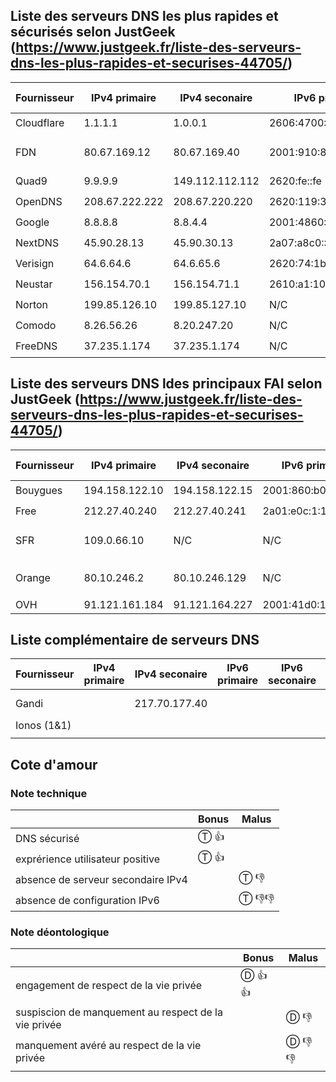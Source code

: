 ## Liste des serveurs DNS les plus rapides et sécurisés selon JustGeek (<https://www.justgeek.fr/liste-des-serveurs-dns-les-plus-rapides-et-securises-44705/>)

|  Fournisseur  | IPv4 primaire | IPv4 seconaire | IPv6 primaire | IPv6 seconaire | _ma_ cote d'amour |
| --- | --- | --- | --- |--- | --- |
| Cloudflare | 1.1.1.1        | 1.0.0.1         | 2606:4700:4700::1111 | 2606:4700:4700::1001 | Ⓣ 👍 |
| FDN        | 80.67.169.12   | 80.67.169.40    | 2001:910:800::12     | 2001:910:800::40     | Ⓣ 👍 Ⓓ 👍👍 |
| Quad9      | 9.9.9.9        | 149.112.112.112 | 2620:fe::fe          | 2620:fe::fe          | Ⓣ 👍 |
| OpenDNS    | 208.67.222.222 | 208.67.220.220  | 2620:119:35::35      | 2620:119:53::53      | Ⓣ 👍 |
| Google     | 8.8.8.8        | 8.8.4.4         | 2001:4860:4860::8888 | 2001:4860:4860::8844 | Ⓓ 👎👎 |
| NextDNS    | 45.90.28.13    | 45.90.30.13     | 2a07:a8c0::22:8dca   | 2a07:a8c1::22:8dca   | Ⓣ 👍 |
| Verisign   | 64.6.64.6      | 64.6.65.6       | 2620:74:1b::1:1      | 2620:74:1b::2:2      | Ⓣ 👍 |
| Neustar    | 156.154.70.1   | 156.154.71.1    | 2610:a1:1018::2      | 2610:a1:1019::2      | Ⓣ 👍 | 
| Norton     | 199.85.126.10  | 199.85.127.10   | N/C | N/C | Ⓣ 👎👎 |
| Comodo     | 8.26.56.26     | 8.20.247.20     | N/C | N/C | Ⓣ 👎👎 |
| FreeDNS    | 37.235.1.174   | 37.235.1.174    | N/C | N/C | Ⓣ 👎👎 |



## Liste des serveurs DNS ldes principaux FAI selon JustGeek (<https://www.justgeek.fr/liste-des-serveurs-dns-les-plus-rapides-et-securises-44705/>)

|  Fournisseur  | IPv4 primaire | IPv4 seconaire | IPv6 primaire | IPv6 seconaire | _ma_ cote d'amour |
| --- | --- | --- | --- | --- | --- |
| Bouygues | 194.158.122.10 | 194.158.122.15 | 2001:860:b0ff:1::1  | 2001:860:b0ff:1::2  | Ⓓ 👎 |
| Free     | 212.27.40.240  | 212.27.40.241  | 2a01:e0c:1:1599::22 | 2a01:e0c:1:1599::23 | Ⓓ 👎 |
| SFR      | 109.0.66.10    | N/C | N/C | N/C | Ⓣ 👎👎👎 Ⓓ 👎 |
| Orange   | 80.10.246.2    | 80.10.246.129 | N/C | N/C | Ⓣ 👎👎 Ⓓ 👎👎 |
| OVH      | 91.121.161.184 | 91.121.164.227 | 2001:41d0:1:e2b8::1 | 2001:41d0:1:e5e3::1 |  |


## Liste complémentaire de serveurs DNS

|  Fournisseur  | IPv4 primaire | IPv4 seconaire | IPv6 primaire | IPv6 seconaire | _ma_ cote d'amour |
| --- | --- | --- | --- | --- | --- |
|             |  |  |  |  |  |
| Gandi       |  | 217.70.177.40 |  |  | Ⓣ 👍👍 |
|             |  |  |  |  |  |
| Ionos (1&1) |  |  |  |  |  |
|             |  |  |  |  |  |



## Cote d'amour
### Note technique

|  | Bonus | Malus |
| --- | --- | --- |
| DNS sécurisé                       | Ⓣ 👍 |  |
| exprérience utilisateur positive   | Ⓣ 👍 |  |
| absence de serveur secondaire IPv4 |  | Ⓣ 👎 |
| absence de configuration IPv6      |  | Ⓣ 👎👎 |


### Note déontologique

|  | Bonus | Malus |
| --- | --- | --- |
| engagement de respect de la vie privée               | Ⓓ 👍👍 |  |
| suspiscion de manquement au respect de la vie privée |  | Ⓓ 👎 |
| manquement avéré au respect de la vie privée         |  | Ⓓ 👎👎 |

